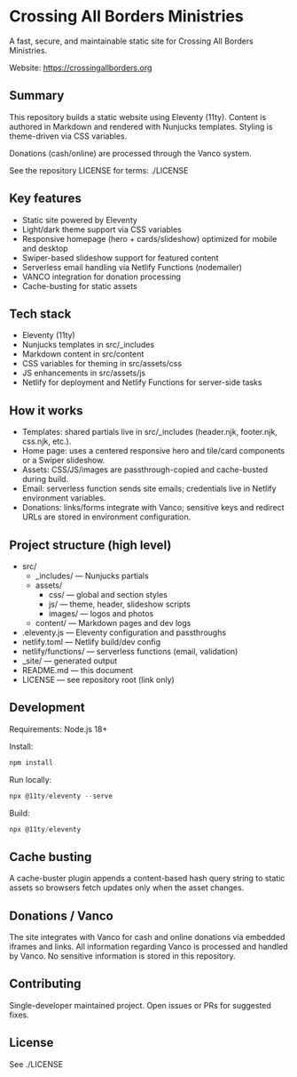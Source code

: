 # Crossing All Borders Ministries

A fast, secure, and maintainable static site for Crossing All Borders Ministries.

Website: https://crossingallborders.org

## Summary

This repository builds a static website using Eleventy (11ty). Content is authored in Markdown and rendered with Nunjucks templates. Styling is theme-driven via CSS variables. 

Donations (cash/online) are processed through the Vanco system.

See the repository LICENSE for terms: ./LICENSE

## Key features

- Static site powered by Eleventy
- Light/dark theme support via CSS variables
- Responsive homepage (hero + cards/slideshow) optimized for mobile and desktop
- Swiper-based slideshow support for featured content
- Serverless email handling via Netlify Functions (nodemailer)
- VANCO integration for donation processing
- Cache-busting for static assets

## Tech stack

- Eleventy (11ty)
- Nunjucks templates in src/_includes
- Markdown content in src/content
- CSS variables for theming in src/assets/css
- JS enhancements in src/assets/js
- Netlify for deployment and Netlify Functions for server-side tasks

## How it works

- Templates: shared partials live in src/_includes (header.njk, footer.njk, css.njk, etc.).
- Home page: uses a centered responsive hero and tile/card components or a Swiper slideshow. 
- Assets: CSS/JS/images are passthrough-copied and cache-busted during build.
- Email: serverless function sends site emails; credentials live in Netlify environment variables.
- Donations: links/forms integrate with Vanco; sensitive keys and redirect URLs are stored in environment configuration.

## Project structure (high level)

- src/
  - _includes/ — Nunjucks partials
  - assets/
    - css/ — global and section styles
    - js/ — theme, header, slideshow scripts
    - images/ — logos and photos
  - content/ — Markdown pages and dev logs
- .eleventy.js — Eleventy configuration and passthroughs
- netlify.toml — Netlify build/dev config
- netlify/functions/ — serverless functions (email, validation)
- _site/ — generated output
- README.md — this document
- LICENSE — see repository root (link only)

## Development

Requirements: Node.js 18+

Install:
```powershell
npm install
```

Run locally:
```powershell
npx @11ty/eleventy --serve
```

Build:
```powershell
npx @11ty/eleventy
```

## Cache busting

A cache-buster plugin appends a content-based hash query string to static assets so browsers fetch updates only when the asset changes.

## Donations / Vanco

The site integrates with Vanco for cash and online donations via embedded iframes and links. All information regarding Vanco is processed and handled by Vanco. No sensitive information is stored in this repository.


## Contributing

Single-developer maintained project. Open issues or PRs for suggested fixes.

## License

See ./LICENSE